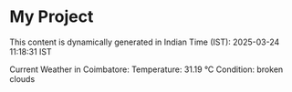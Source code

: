 # My Project

This content is dynamically generated in Indian Time (IST): 2025-03-24 11:18:31 IST


Current Weather in Coimbatore:
Temperature: 31.19 °C
Condition: broken clouds
